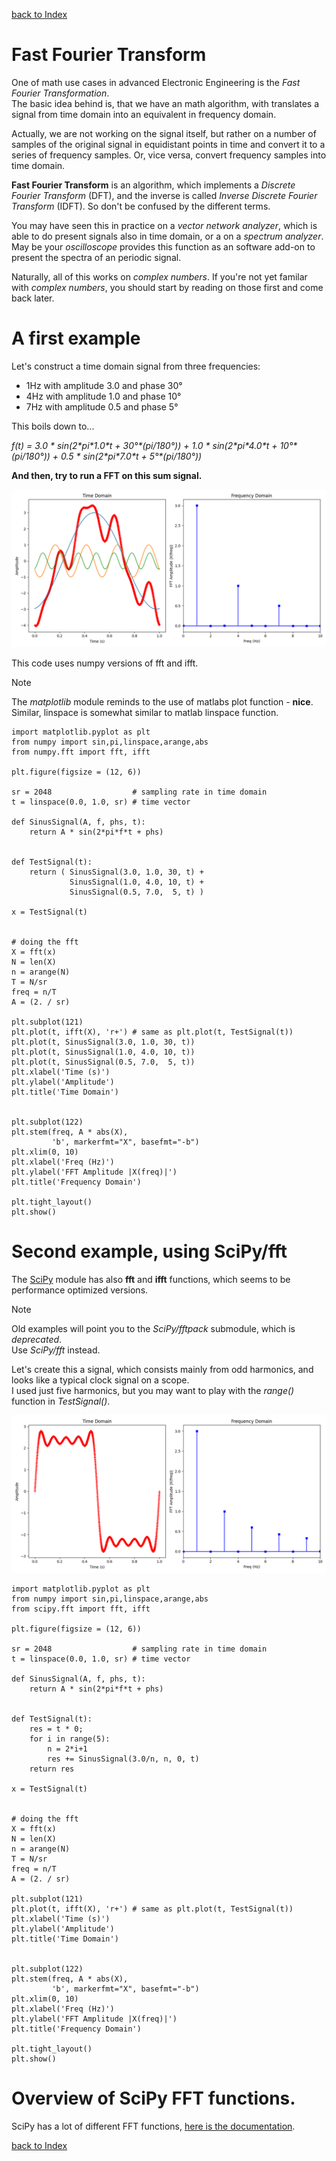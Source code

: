 [back to Index](Index.md)

# Fast Fourier Transform

One of math use cases in advanced Electronic Engineering is the *Fast Fourier Transformation*.  
The basic idea behind is, that we have an math algorithm, with translates a signal from time domain into an equivalent in frequency domain.

Actually, we are not working on the signal itself, but rather on a number of samples of the original signal in equidistant points in time and convert it to a series of frequency samples. Or, vice versa, convert frequency samples into time domain. 

**Fast Fourier Transform** is an algorithm, which implements a *Discrete Fourier Transform* (DFT), and the inverse is called *Inverse Discrete Fourier Transform* (IDFT). So don't be confused by the different terms.

You may have seen this in practice on a *vector network analyzer*, which is able to do present signals also in time domain, or a on a *spectrum analyzer*. May be your *oscilloscope* provides this function as an software add-on to present the spectra of an periodic signal.

Naturally, all of this works on *complex numbers*. If you're not yet familar with *complex numbers*, you should start by reading on those first and come back later.

# A first example
Let's construct a time domain signal from three frequencies:
* 1Hz with amplitude 3.0 and phase 30°
* 4Hz with amplitude 1.0 and phase 10°
* 7Hz with amplitude 0.5 and phase 5°

This boils down to...

*f(t) = 3.0 \* sin(2\*pi\*1.0\*t + 30°\*(pi/180°)) + 1.0 \* sin(2\*pi\*4.0\*t + 10°\*(pi/180°)) + 0.5 \* sin(2\*pi\*7.0\*t + 5°\*(pi/180°))*

**And then, try to run a FFT on this sum signal.**

![Figure_1](./img/Figure_1.png)

This code uses numpy versions of fft and ifft.

> [!NOTE]
> The *matplotlib* module reminds to the use of matlabs plot function - **nice**.  
> Similar, linspace is somewhat similar to matlab linspace function.

```
import matplotlib.pyplot as plt
from numpy import sin,pi,linspace,arange,abs
from numpy.fft import fft, ifft

plt.figure(figsize = (12, 6))

sr = 2048                  # sampling rate in time domain
t = linspace(0.0, 1.0, sr) # time vector

def SinusSignal(A, f, phs, t):
    return A * sin(2*pi*f*t + phs)


def TestSignal(t):
    return ( SinusSignal(3.0, 1.0, 30, t) +
             SinusSignal(1.0, 4.0, 10, t) +
             SinusSignal(0.5, 7.0,  5, t) )

x = TestSignal(t)


# doing the fft
X = fft(x)
N = len(X)
n = arange(N)
T = N/sr
freq = n/T
A = (2. / sr)

plt.subplot(121)
plt.plot(t, ifft(X), 'r+') # same as plt.plot(t, TestSignal(t))
plt.plot(t, SinusSignal(3.0, 1.0, 30, t))
plt.plot(t, SinusSignal(1.0, 4.0, 10, t))
plt.plot(t, SinusSignal(0.5, 7.0,  5, t))
plt.xlabel('Time (s)')
plt.ylabel('Amplitude')
plt.title('Time Domain')


plt.subplot(122)
plt.stem(freq, A * abs(X),
         'b', markerfmt="X", basefmt="-b")
plt.xlim(0, 10)
plt.xlabel('Freq (Hz)')
plt.ylabel('FFT Amplitude |X(freq)|')
plt.title('Frequency Domain')

plt.tight_layout()
plt.show()
```

# Second example, using SciPy/fft

The [SciPy](../SciPy/Index.md) module has also **fft** and **ifft** functions, which seems to be performance optimized versions.

> [!NOTE]
> Old examples will point you to the *SciPy/fftpack* submodule, which is *deprecated*.  
> Use *SciPy/fft* instead.

Let's create this a signal, which consists mainly from odd harmonics, and looks like a typical clock signal on a scope.  
I used just five harmonics, but you may want to play with the *range()* function in *TestSignal()*.

![Figure_2](./img/Figure_2.png)

```
import matplotlib.pyplot as plt
from numpy import sin,pi,linspace,arange,abs
from scipy.fft import fft, ifft

plt.figure(figsize = (12, 6))

sr = 2048                  # sampling rate in time domain
t = linspace(0.0, 1.0, sr) # time vector

def SinusSignal(A, f, phs, t):
    return A * sin(2*pi*f*t + phs)


def TestSignal(t):
    res = t * 0;
    for i in range(5):
        n = 2*i+1
        res += SinusSignal(3.0/n, n, 0, t)
    return res

x = TestSignal(t)


# doing the fft
X = fft(x)
N = len(X)
n = arange(N)
T = N/sr
freq = n/T
A = (2. / sr)

plt.subplot(121)
plt.plot(t, ifft(X), 'r+') # same as plt.plot(t, TestSignal(t))
plt.xlabel('Time (s)')
plt.ylabel('Amplitude')
plt.title('Time Domain')


plt.subplot(122)
plt.stem(freq, A * abs(X),
         'b', markerfmt="X", basefmt="-b")
plt.xlim(0, 10)
plt.xlabel('Freq (Hz)')
plt.ylabel('FFT Amplitude |X(freq)|')
plt.title('Frequency Domain')

plt.tight_layout()
plt.show()
```

# Overview of SciPy FFT functions.

SciPy has a lot of different FFT functions, [here is the documentation](https://docs.scipy.org/doc/scipy/reference/fft.html).

[back to Index](Index.md)
